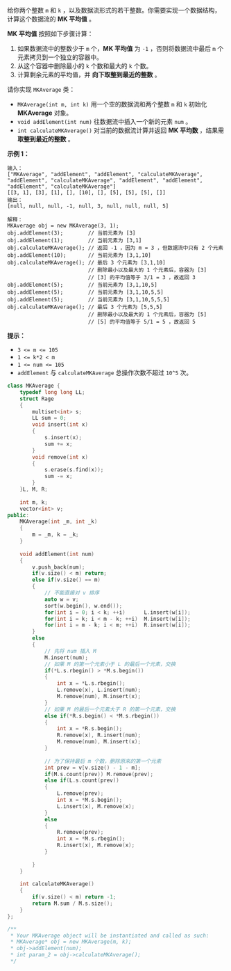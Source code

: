 给你两个整数 `m` 和 `k` ，以及数据流形式的若干整数。你需要实现一个数据结构，计算这个数据流的 **MK 平均值** 。

**MK 平均值** 按照如下步骤计算：

1. 如果数据流中的整数少于 `m` 个，**MK 平均值** 为 `-1` ，否则将数据流中最后 `m` 个元素拷贝到一个独立的容器中。
2. 从这个容器中删除最小的 `k` 个数和最大的 `k` 个数。
3. 计算剩余元素的平均值，并 **向下取整到最近的整数** 。

请你实现 `MKAverage` 类：

- `MKAverage(int m, int k)` 用一个空的数据流和两个整数 `m` 和 `k` 初始化 **MKAverage** 对象。
- `void addElement(int num)` 往数据流中插入一个新的元素 `num` 。
- `int calculateMKAverage()` 对当前的数据流计算并返回 **MK 平均数** ，结果需 **取整到最近的整数** 。

 

**示例 1：**

```
输入：
["MKAverage", "addElement", "addElement", "calculateMKAverage", "addElement", "calculateMKAverage", "addElement", "addElement", "addElement", "calculateMKAverage"]
[[3, 1], [3], [1], [], [10], [], [5], [5], [5], []]
输出：
[null, null, null, -1, null, 3, null, null, null, 5]

解释：
MKAverage obj = new MKAverage(3, 1); 
obj.addElement(3);        // 当前元素为 [3]
obj.addElement(1);        // 当前元素为 [3,1]
obj.calculateMKAverage(); // 返回 -1 ，因为 m = 3 ，但数据流中只有 2 个元素
obj.addElement(10);       // 当前元素为 [3,1,10]
obj.calculateMKAverage(); // 最后 3 个元素为 [3,1,10]
                          // 删除最小以及最大的 1 个元素后，容器为 [3]
                          // [3] 的平均值等于 3/1 = 3 ，故返回 3
obj.addElement(5);        // 当前元素为 [3,1,10,5]
obj.addElement(5);        // 当前元素为 [3,1,10,5,5]
obj.addElement(5);        // 当前元素为 [3,1,10,5,5,5]
obj.calculateMKAverage(); // 最后 3 个元素为 [5,5,5]
                          // 删除最小以及最大的 1 个元素后，容器为 [5]
                          // [5] 的平均值等于 5/1 = 5 ，故返回 5
```

 

**提示：**

- `3 <= m <= 105`
- `1 <= k*2 < m`
- `1 <= num <= 105`
- `addElement` 与 `calculateMKAverage` 总操作次数不超过 `10^5` 次。



```cpp
class MKAverage {
    typedef long long LL;
    struct Rage
    {
        multiset<int> s;
        LL sum = 0;
        void insert(int x)
        {
            s.insert(x);
            sum += x;
        }
        void remove(int x)
        {
            s.erase(s.find(x));
            sum -= x;
        }
    }L, M, R;
    
    int m, k;
    vector<int> v;
public:
    MKAverage(int _m, int _k) 
    {
        m = _m, k = _k;
    }
    
    void addElement(int num) 
    {
        v.push_back(num);
        if(v.size() < m) return;
        else if(v.size() == m)
        {
            // 不能直接对 v 排序
            auto w = v;
            sort(w.begin(), w.end());
            for(int i = 0; i < k; ++i)      L.insert(w[i]);
            for(int i = k; i < m - k; ++i)  M.insert(w[i]);
            for(int i = m - k; i < m; ++i)  R.insert(w[i]);    
        }
        else
        {
            // 先将 num 插入 M 
            M.insert(num);
            // 如果 M 的第一个元素小于 L 的最后一个元素，交换
            if(*L.s.rbegin() > *M.s.begin())
            {
                int x = *L.s.rbegin();
                L.remove(x), L.insert(num);
                M.remove(num), M.insert(x);
            }
            // 如果 M 的最后一个元素大于 R 的第一个元素，交换
            else if(*R.s.begin() < *M.s.rbegin())
            {
                int x = *R.s.begin();
                R.remove(x), R.insert(num);
                M.remove(num), M.insert(x);  
            }
            
            // 为了保持最后 m 个数，删除原来的第一个元素
            int prev = v[v.size() - 1 - m];
            if(M.s.count(prev)) M.remove(prev);
            else if(L.s.count(prev))
            {
                L.remove(prev);
                int x = *M.s.begin();
                L.insert(x), M.remove(x);
            }
            else
            {
                R.remove(prev);
                int x = *M.s.rbegin();
                R.insert(x), M.remove(x);
            }
            
        }
    }
    
    int calculateMKAverage() 
    {
        if(v.size() < m) return -1;
        return M.sum / M.s.size();
    }
};

/**
 * Your MKAverage object will be instantiated and called as such:
 * MKAverage* obj = new MKAverage(m, k);
 * obj->addElement(num);
 * int param_2 = obj->calculateMKAverage();
 */
```

